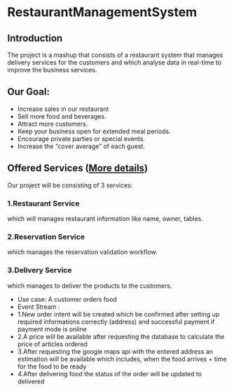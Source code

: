 # RestaurantManagementSystem

## Introduction
The project is a mashup that consists of a restaurant system that manages delivery services for the customers and which analyse data in real-time to improve the business services. 


## Our Goal:
* Increase sales in our restaurant
* Sell more food and beverages.
* Attract more customers.
* Keep your business open for extended meal periods.
* Encourage private parties or special events.
* Increase the “cover average” of each guest.

## Offered Services ([More details](https://github.com/youssefMes/RestaurantManagementSystem/wiki/Offered-Services))
Our project will be consisting of 3 services:

### 1.Restaurant Service
which will manages restaurant information like name, owner, tables.

### 2.Reservation Service
which manages the reservation validation workflow.

### 3.Delivery Service
which manages to deliver the products to the customers.

* Use case: A customer orders food
* Event Stream :
* 1.New order intent will be created which be confirmed after setting up  required informations correctly (address) and successful payment if payment mode is online 
* 2.A price will be available after requesting the database to calculate the price of articles ordered
* 3.After requesting the google maps api with the entered address an estimation will be available which includes, when the food arrives + time for the food to be ready
* 4.After delivering food the status of the order will be updated to delivered 
